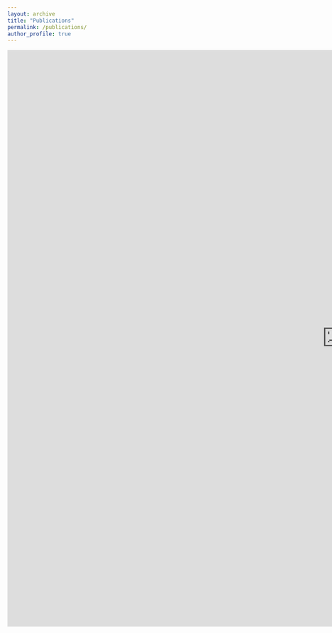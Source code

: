 ```yaml
---
layout: archive
title: "Publications"
permalink: /publications/
author_profile: true
---
```


<embed src="https://webis.de/publications.html?q=khalid%2Bal-khatib" style="width:1500px; height: 1300px;">
